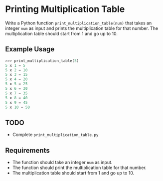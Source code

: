 # Printing Multiplication Table

Write a Python function `print_multiplication_table(num)` that takes an integer `num` as input and prints the multiplication table for that number. The multiplication table should start from 1 and go up to 10.

## Example Usage

```python
>>> print_multiplication_table(5)
5 x 1 = 5
5 x 2 = 10
5 x 3 = 15
5 x 4 = 20
5 x 5 = 25
5 x 6 = 30
5 x 7 = 35
5 x 8 = 40
5 x 9 = 45
5 x 10 = 50
```

## TODO

- Complete `print_multiplication_table.py`

## Requirements

- The function should take an integer `num` as input.
- The function should print the multiplication table for that number.
- The multiplication table should start from 1 and go up to 10.
